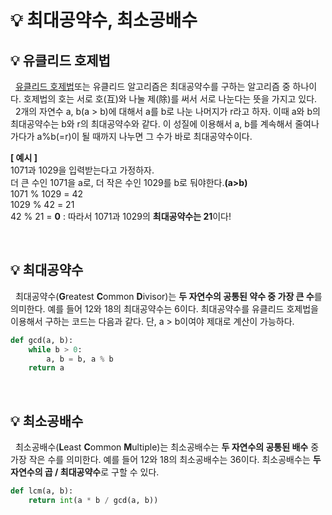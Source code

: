 # 💡 최대공약수, 최소공배수

## 💡 유클리드 호제법

&nbsp; [유클리드 호제법](./https://ko.wikipedia.org/wiki/%EC%9C%A0%ED%81%B4%EB%A6%AC%EB%93%9C_%ED%98%B8%EC%A0%9C%EB%B2%95)또는 유클리드 알고리즘은 최대공약수를 구하는 알고리즘 중 하나이다. 호제법의 호는 서로 호(互)와 나눌 제(除)를 써서 서로 나눈다는 뜻을 가지고 있다.   
&nbsp; 2개의 자연수 a, b(a > b)에 대해서 a를 b로 나눈 나머지가 r라고 하자. 이때 a와 b의 최대공약수는 b와 r의 최대공약수와 같다. 이 성질에 이용해서 a, b를 계속해서 줄여나가다가 a%b(=r)이 될 때까지 나누면 그 수가 바로 최대공약수이다.

**[ 예시 ]**   
1071과 1029을 입력받는다고 가정하자.  
더 큰 수인 1071을 a로, 더 작은 수인 1029를 b로 둬야한다.**(a>b)**   
1071 % 1029 = 42   
1029 % 42 = 21   
42 % 21 = **0** : 따라서 1071과 1029의 **최대공약수는 21**이다!

<br>

## 💡 최대공약수
&nbsp; 최대공약수(**G**reatest **C**ommon **D**ivisor)는 **두 자연수의 공통된 약수 중 가장 큰 수**를 의미한다. 예를 들어 12와 18의 최대공약수는 6이다. 최대공약수를 유클리드 호제법을 이용해서 구하는 코드는 다음과 같다. 단, a > b이여야 제대로 계산이 가능하다.

```python
def gcd(a, b):
    while b > 0:
        a, b = b, a % b
    return a
```

<br>

## 💡 최소공배수
&nbsp; 최소공배수(**L**east **C**ommon **M**ultiple)는 최소공배수는 **두 자연수의 공통된 배수** 중 가장 작은 수를 의미한다. 예를 들어 12와 18의 최소공배수는 36이다. 최소공배수는 **두 자연수의 곱 / 최대공약수**로 구할 수 있다.

```python
def lcm(a, b):
    return int(a * b / gcd(a, b))

```
